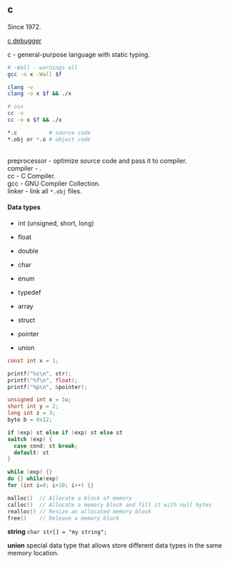 c
-
Since 1972.

[c debugger](https://web.eecs.umich.edu/~sugih/pointers/summary.html)

c -  general-purpose language with static typing.

````sh
# -Wall - warnings all
gcc -o x -Wall $f

clang -v
clang -o x $f && ./x

# osx
cc -v
cc -o x $f && ./x

*.c          # source code
*.obj or *.o # object code
````

<br>preprocessor - optimize source code and pass it to compiler.
<br>compiler - .
<br>cc - C Compiler.
<br>gcc - GNU Compiler Collection.
<br>linker - link all `*.obj` files.

#### Data types

* int (unsigned, short, long)
* float
* double
* char

* enum
* typedef

* array
* struct
* pointer
* union

````c
const int x = 1;

printf("%s\n", str);
printf("%f\n", float);
printf("%p\n", &pointer);

unsigned int x = 1u;
short int y = 2;
long int z = 3;
byte b = 0x12;

if (exp) st else if (exp) st else st
switch (exp) {
  case cond: st break;
  default: st
}

while (exp) {}
do {} while(exp)
for (int i=0; i<10; i++) {}

malloc()  // Allocate a block of memory
calloc()  // Allocate a memory block and fill it with null bytes
realloc() // Resize an allocated memory block
free()    // Release a memory block
````

**string** `char str[] = "my string";`

**union** special data type that allows store different data types in the same memory location.
